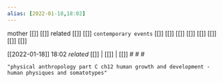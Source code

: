 ```yaml
---
alias: [2022-01-18,18:02]
---
```

 mother [[]] [[]]
 related [[]] [[]]
 `contemporary events` [[]] [[]] [[]] [[]] [[]] [[]] [[]] [[]]

[[2022-01-18]] 18:02 _related_ [[]] | [[]] | [[]] # # #

```query
"physical anthropology part C ch12 human growth and development - human physiques and somatotypes"
```
